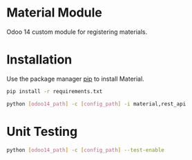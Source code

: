 # Material Module

Odoo 14 custom module for registering materials.

# Installation

Use the package manager [pip](https://pip.pypa.io/en/stable/) to install Material.

```bash
pip install -r requirements.txt

python [odoo14_path] -c [config_path] -i material,rest_api
```

# Unit Testing
```bash
python [odoo14_path] -c [config_path] --test-enable
```
